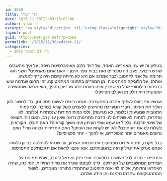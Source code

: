 ```yaml
---
id: 3568
title: דבר העורך
date: 2015-11-30T22:03:13+02:00
author: רון אהרוני
excerpt: '<p style="direction: rtl;"><img class="alignright" style="direction: rtl;" src="http://net-gar.net/wp-content/uploads/2014/01/orech.jpg" alt="רון אהרוני,הפקולטה למתמטיקה, הטכניון" width="120" height="120" />בגיליון זה יש שני מאמרים. האחד, של דויד בלנק מאוניברסיטת חיפה, על איך מחשבים שורש ריבועי. השני הוא תרומה של אנה ליזהטוב על הלוגיקה המתמטית, מן המוזרים בתחומי המתמטיקה.</p>'
layout: post
guid: http://net-gar.net/?p=3568
permalink: '/2015/11/30/editor-21/'
categories:
  - גליון 21 דצמבר 2015
---
```

<p style="direction: rtl; text-align: right;">
  בגיליון זה יש שני מאמרים. האחד, של דויד בלנק מאוניברסיטת חיפה, על איך מחשבים שורש ריבועי. פעם היו מלמדים זאת בבית ספר תיכון - האם אתם מאמינים? השני הוא תרומה של אנה ליזהטוב (כבר אמרנו: אם היא לא הייתה קיימת היה צריך להמציא אותה), על הלוגיקה המתמטית, מן המוזרים בתחומי המתמטיקה. זהו תחום שנדמה שיש בו ניחוח פילוסופי אבל מי שמבין אותו באמת יודע שבדיוק ההפך, הוא מראה שהחשיבה האנושית היא חלק מן העולם הפיזיקלי.
</p>

<p style="direction: rtl; text-align: right;">
  ועכשיו אני רוצה לשתף אתכם במחשבותי. אנחנו רוצים לעשות פסק זמן, כדי לחשוב לאן הוליך את העיתון. חברי המערכת מרגישים לפעמים כקול קורא במדבר. לפי כמות התגובות שמגיעות (כלומר, לא מגיעות), ולפי כמות החידות שנפתרות (כלומר, לא נפתרות, לפחות לא שולחים לנו הרבה פתרונות) נראה שאין עניין רב. האם זוהי תוצאה של שינוי תרבותי כללי? או שמא אופי העיתון אינו מושך קוראים? האם תוכלו, הקוראים, לשלוח לנו את דעותיכם? לאן יש לקחת את העיתון? האם התדירות גבוהה מדי? האם נחוצים מאמרים יותר פופולריים, או להפך - יותר ספציפיים?
</p>

<p style="direction: rtl; text-align: right;">
  בכל מקרה, זמנית אנחנו מפסיקים את הוצאת העיתון, עד שנגיע להחלטה בכיוון כלשהו. אנחנו נעדכן את הגיליון הזה בתגובותיכם. אנא עקבו לראות אם תגובותיכם התפרסמו.
</p>

<p style="direction: rtl; text-align: right;">
  ובינתיים - תודה לכל העושים במלאכה. אורי פרץ ומיכאל ליטבק, שהיו ממונים על הצדדים המחשוביים של הפרויקט. לדני לובזנס שערך את מדור החידות. יוסי כהן, שהיה האחראי והדוחף, אליהו לוי ואנה ליזהטוב שהתמידו כתורמי מאמרים, ולשאר המתמטיקאים שתרמו מזמנם ומן הידע שלהם.
</p>
